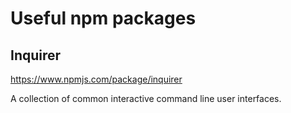 # Useful npm packages

## Inquirer

https://www.npmjs.com/package/inquirer

A collection of common interactive command line user interfaces.